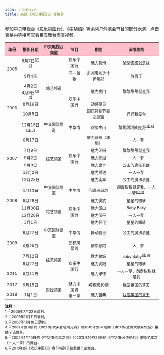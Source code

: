 ```yaml
---
icon: creative
title: 央视《欢乐中国行》等舞台
---
```


参加中央电视台《[欢乐中国行](https://baike.baidu.com/item/欢乐中国行)》、《[中华情](https://baike.baidu.com/item/中华情/5456307)》等系列户外歌会节目的部分表演，点击表格内链接可查看相应舞台表演视频。

<table style="text-align:center; font-size:90%; width:100%; display:table">
<thead>
<tr>
    <th style="background:pink">年份</th>
    <th style="background:pink">播出日期</th>
    <th style="background:pink">中央电视台频道</th>
    <th style="background:pink">节目</th>
    <th style="background:pink">期别</th>
    <th style="background:pink">演唱歌曲</th>
</tr>
</thead>
<tbody>
<tr>
    <td rowspan="2">2005</td>
    <td>8月7日<sup id="cite_ref-1"><a href="#cite_note-1">[注 1]</a></sup></td>
    <td rowspan="5">综艺频道</td>
    <td>欢乐中国行</td>
    <td>魅力锦州</td>
    <td>酸酸甜甜就是我</td>
</tr>
<tr>
    <td>9月4日</td>
    <td>同一首歌</td>
    <td>走进南京 为十运喝彩</td>
    <td>放假了</td>
</tr>
<tr>
    <td rowspan="4">2006</td>
    <td>4月2日<br>4月9日<sup id="cite_ref-2"><a href="#cite_note-2">[注 2]</a></sup></td>
    <td rowspan="3">欢乐中国行</td>
    <td>魅力虎门</td>
    <td>酸酸甜甜就是我</td>
</tr>
<tr>
    <td>8月16日</td>
    <td>动感夏日</td>
    <td></td>
</tr>
<tr>
    <td>10月5日</td>
    <td>国庆特别节目之祝福</td>
    <td>妈妈我爱你</td>
</tr>
<tr>
    <td>12月15日<sup id="cite_ref-3"><a href="#cite_note-3">[注 3]</a></sup></td>
    <td>中文国际频道</td>
    <td>中华情</td>
    <td>欢聚中山</td>
    <td>酸酸甜甜就是我<sup id="cite_ref-4"><a href="#cite_note-4">[注 4]</a></sup></td>
</tr>
<tr>
    <td rowspan="6">2007</td>
    <td>6月17日</td>
    <td rowspan="6">综艺频道</td>
    <td rowspan="6">欢乐中国行</td>
    <td>魅力督察（深圳）</td>
    <td>一人一梦</td>
</tr>
<tr>
    <td>7月9日</td>
    <td>魅力泗阳</td>
    <td>酸酸甜甜就是我</td>
</tr>
<tr>
    <td>9月2日</td>
    <td>魅力洪湖</td>
    <td>一人一梦</td>
</tr>
<tr>
    <td>9月9日</td>
    <td>魅力泰宁</td>
    <td>公主的魔法项链</td>
</tr>
<tr>
    <td>12月2日</td>
    <td>魅力武进</td>
    <td>一人一梦</td>
</tr>
<tr>
    <td>12月23日</td>
    <td>魅力南丰</td>
    <td>公主的魔法项链</td>
</tr>
<tr>
    <td rowspan="4">2008</td>
    <td>1月12日</td>
    <td>中文国际频道</td>
    <td>中华情</td>
    <td>和谐张家港</td>
    <td>酸酸甜甜就是我、一人一梦<sup id="cite_ref-5"><a href="#cite_note-5">[注 5]</a></sup></td>
</tr>
<tr>
    <td>9月28日</td>
    <td rowspan="4">综艺频道</td>
    <td rowspan="4">欢乐中国行</td>
    <td>魅力灵武</td>
    <td>星星的眼睛</td>
</tr>
<tr>
    <td>11月30日</td>
    <td>魅力营口</td>
    <td>Baby Baby</td>
</tr>
<tr>
    <td>12月28日</td>
    <td>魅力邹平</td>
    <td>一人一梦</td>
</tr>
<tr>
    <td rowspan="5">2009</td>
    <td>3月1日</td>
    <td>魅力怀化</td>
    <td>星星的眼睛</td>
</tr>
<tr>
    <td>6月27日</td>
    <td>中文国际频道</td>
    <td>中华情</td>
    <td>舞动夏日</td>
    <td>公主的魔法项链</td>
</tr>
<tr>
    <td>6月29日</td>
    <td rowspan="4">综艺频道</td>
    <td>艺苑风景线</td>
    <td>情系信阳</td>
    <td>一人一梦</td>
</tr>
<tr>
    <td>7月12日</td>
    <td rowspan="3">欢乐中国行</td>
    <td>魅力诸城</td>
    <td>Baby Baby<sup id="cite_ref-6"><a href="#cite_note-6">[注 6]</a></sup></td>
</tr>
<tr>
    <td>9月27日</td>
    <td>魅力资阳</td>
    <td>星星的眼睛</td>
</tr>
<tr>
    <td>2011</td>
    <td>9月21日</td>
    <td>魅力承德</td>
    <td>一人一梦、酸酸甜甜就是我</td>
</tr>
<tr>
    <td>2017</td>
    <td>9月15日</td>
    <td rowspan="2">财经频道</td>
    <td rowspan="2">魅力中国城<br/>第一季</td>
    <td>初赛第10期</td>
    <td><a href="https://www.bilibili.com/video/BV1Uv4y1Z7so?p=1" target="_blank" rel="noopener noreferrer">我爱祖国的蓝天</a></td>
</tr>
<tr>
    <td>2018</td>
    <td>1月1日</td>
    <td>魅力盛典</td>
    <td><a href="https://www.bilibili.com/video/BV1Uv4y1Z7so?p=2" target="_blank" rel="noopener noreferrer">我爱祖国的蓝天</a></td>
</tr>
</tbody>
</table>

<small>
<b>注释：</b><br/>
1. <sup id="cite_note-1"><a href="#cite_ref-1">^</a></sup> 2005年7月22日录制。<br/>
2. <sup id="cite_note-2"><a href="#cite_ref-2">^</a></sup> 2005年11月11日录制。<br/>
3. <sup id="cite_note-3"><a href="#cite_ref-3">^</a></sup> 2006年11月18日录制。<br/>
4. <sup id="cite_note-4"><a href="#cite_ref-4">^</a></sup> 2009年第6期的《中华情·欢天喜地闹元宵》和2010年第47期的《中华情·激情欢歌精华版》重播了该舞台。<br/>
5. <sup id="cite_note-5"><a href="#cite_ref-5">^</a></sup> 2009年1月10日的《中华情·电影之歌》和2013年10月26日的《中华情·风华绝代》重播了本次《一人一梦》的舞台。<br/>
6. <sup id="cite_note-6"><a href="#cite_ref-6">^</a></sup> 2010年的《欢乐中国行》春节特别节目重播了该舞台。
</small>